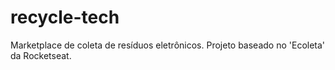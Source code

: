 # recycle-tech
Marketplace de coleta de resíduos eletrônicos. Projeto baseado no 'Ecoleta' da Rocketseat.
